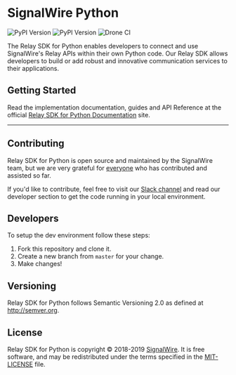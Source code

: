 # SignalWire Python


![PyPI Version](https://img.shields.io/pypi/v/signalwire.svg?color=brightgreen)
![PyPI Version](https://img.shields.io/badge/pipy-v2.0.0b2-yellow.svg)
![Drone CI](https://ci.signalwire.com/api/badges/signalwire/signalwire-python/status.svg)

The Relay SDK for Python enables developers to connect and use SignalWire's Relay APIs within their own Python code. Our Relay SDK allows developers to build or add robust and innovative communication services to their applications.

## Getting Started

Read the implementation documentation, guides and API Reference at the official [Relay SDK for Python Documentation](https://docs.signalwire.com/topics/relay-sdk-python) site.

---

## Contributing

Relay SDK for Python is open source and maintained by the SignalWire team, but we are very grateful for [everyone](https://github.com/signalwire/signalwire-python/contributors) who has contributed and assisted so far.

If you'd like to contribute, feel free to visit our [Slack channel](https://signalwire.community/) and read our developer section to get the code running in your local environment.

## Developers

To setup the dev environment follow these steps:

1. Fork this repository and clone it.
2. Create a new branch from `master` for your change.
3. Make changes!

## Versioning

Relay SDK for Python follows Semantic Versioning 2.0 as defined at <http://semver.org>.

## License

Relay SDK for Python is copyright © 2018-2019
[SignalWire](http://signalwire.com). It is free software, and may be redistributed under the terms specified in the [MIT-LICENSE](https://github.com/signalwire/signalwire-python/blob/master/LICENSE) file.
